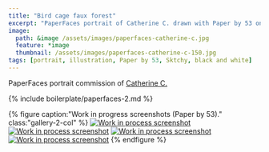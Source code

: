```yaml
---
title: "Bird cage faux forest"
excerpt: "PaperFaces portrait of Catherine C. drawn with Paper by 53 on an iPad."
image: 
  path: &image /assets/images/paperfaces-catherine-c.jpg 
  feature: *image
  thumbnail: /assets/images/paperfaces-catherine-c-150.jpg
tags: [portrait, illustration, Paper by 53, Sktchy, black and white]
---
```


PaperFaces portrait commission of [Catherine C.](http://sktchy.com/4het8 )

{% include boilerplate/paperfaces-2.md %}

{% figure caption:"Work in progress screenshots (Paper by 53)." class:"gallery-2-col" %}
[![Work in process screenshot](/assets/images/paperfaces-catherine-c-process-1-600.jpg)](/assets/images/paperfaces-catherine-c-process-1-lg.jpg)
[![Work in process screenshot](/assets/images/paperfaces-catherine-c-process-2-600.jpg)](/assets/images/paperfaces-catherine-c-process-2-lg.jpg)
[![Work in process screenshot](/assets/images/paperfaces-catherine-c-process-3-600.jpg)](/assets/images/paperfaces-catherine-c-process-3-lg.jpg)
[![Work in process screenshot](/assets/images/paperfaces-catherine-c-process-4-600.jpg)](/assets/images/paperfaces-catherine-c-process-4-lg.jpg)
{% endfigure %}

